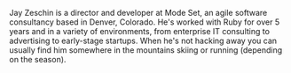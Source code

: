 Jay Zeschin is a director and developer at Mode Set, an agile software consultancy based in Denver, Colorado. He's worked with Ruby for over 5 years and in a variety of environments, from enterprise IT consulting to advertising to early-stage startups. When he's not hacking away you can usually find him somewhere in the mountains skiing or running (depending on the season).
